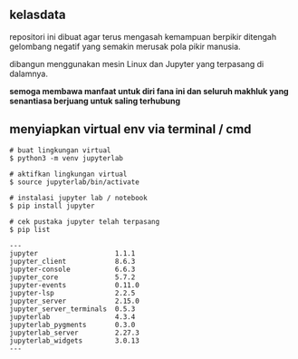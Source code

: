 ## kelasdata

repositori ini dibuat agar terus mengasah kemampuan berpikir ditengah gelombang negatif yang semakin merusak pola pikir manusia.

dibangun menggunakan mesin Linux dan Jupyter yang terpasang di dalamnya.

<strong>semoga membawa manfaat untuk diri fana ini dan seluruh makhluk yang senantiasa berjuang untuk saling terhubung</strong>

## menyiapkan virtual env via terminal / cmd

```
# buat lingkungan virtual
$ python3 -m venv jupyterlab

# aktifkan lingkungan virtual
$ source jupyterlab/bin/activate

# instalasi jupyter lab / notebook
$ pip install jupyter

# cek pustaka jupyter telah terpasang
$ pip list

---
jupyter                   1.1.1
jupyter_client            8.6.3
jupyter-console           6.6.3
jupyter_core              5.7.2
jupyter-events            0.11.0
jupyter-lsp               2.2.5
jupyter_server            2.15.0
jupyter_server_terminals  0.5.3
jupyterlab                4.3.4
jupyterlab_pygments       0.3.0
jupyterlab_server         2.27.3
jupyterlab_widgets        3.0.13
---

```